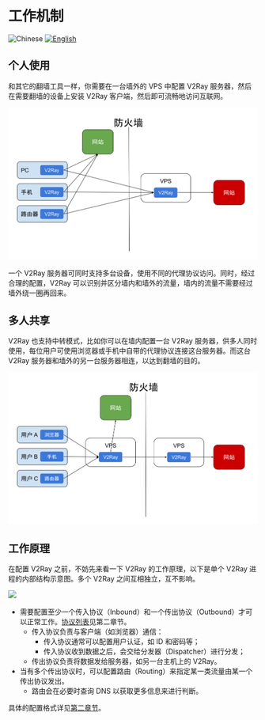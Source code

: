 # 工作机制

![Chinese](../resources/chinese.svg) [![English](../resources/english.svg)](https://www.v2ray.com/en/get_started/workflow.html)

## 个人使用

和其它的翻墙工具一样，你需要在一台墙外的 VPS 中配置 V2Ray 服务器，然后在需要翻墙的设备上安装 V2Ray 客户端，然后即可流畅地访问互联网。

![](../resources/direct.svg)

一个 V2Ray 服务器可同时支持多台设备，使用不同的代理协议访问。同时，经过合理的配置，V2Ray 可以识别并区分墙内和墙外的流量，墙内的流量不需要经过墙外绕一圈再回来。

## 多人共享

V2Ray 也支持中转模式，比如你可以在墙内配置一台 V2Ray 服务器，供多人同时使用，每位用户可使用浏览器或手机中自带的代理协议连接这台服务器。而这台 V2Ray 服务器和墙外的另一台服务器相连，以达到翻墙的目的。

![](../resources/relay.svg)

## 工作原理

在配置 V2Ray 之前，不妨先来看一下 V2Ray 的工作原理，以下是单个 V2Ray 进程的内部结构示意图。多个 V2Ray 之间互相独立，互不影响。

![](../resources/internal.svg)

* 需要配置至少一个传入协议（Inbound）和一个传出协议（Outbound）才可以正常工作。[协议列表](../chapter_02/02_protocols.md)见第二章节。
  * 传入协议负责与客户端（如浏览器）通信：
    * 传入协议通常可以配置用户认证，如 ID 和密码等；
    * 传入协议收到数据之后，会交给分发器（Dispatcher）进行分发；
  * 传出协议负责将数据发给服务器，如另一台主机上的 V2Ray。
* 当有多个传出协议时，可以配置路由（Routing）来指定某一类流量由某一个传出协议发出。
  * 路由会在必要时查询 DNS 以获取更多信息来进行判断。

具体的配置格式详见[第二章节](chapter_02/01_overview.md)。

